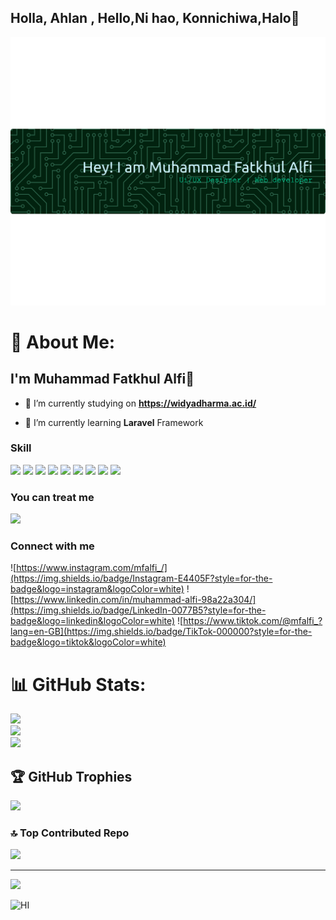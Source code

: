 
## Holla, Ahlan , Hello,Ni hao, Konnichiwa,Halo👋
![MFAlfi](img/alfi.png)
# 💫 About Me:
## I'm Muhammad Fatkhul Alfi👋
<!--
**mfalfi02/mfalfi02** is a ✨ _special_ ✨ repository because its `README.md` (this file) appears on your GitHub profile.

Here are some ideas to get you started:

- 🔭 I’m currently working on ...
- 🌱 I’m currently learning ...
- 👯 I’m looking to collaborate on ...
- 🤔 I’m looking for help with ...
- 💬 Ask me about ...
- 📫 How to reach me: ...
- 😄 Pronouns: ...
- ⚡ Fun fact: ...
-->
- 🔭 I’m currently studying on **https://widyadharma.ac.id/**

- 🌱 I’m currently learning **Laravel** Framework

### Skill

<img src="https://img.shields.io/badge/HTML5-E34F26?style=for-the-badge&logo=html5&logoColor=white" />
<img src="https://img.shields.io/badge/CSS3-1572B6?style=for-the-badge&logo=css3&logoColor=white" />
<img src="https://img.shields.io/badge/PHP-777BB4?style=for-the-badge&logo=php&logoColor=white" />
<img src="https://img.shields.io/badge/MySQL-005C84?style=for-the-badge&logo=mysql&logoColor=white" />
<img src="https://img.shields.io/badge/Laravel-FF2D20?style=for-the-badge&logo=laravel&logoColor=white" />
<img src="https://img.shields.io/badge/Canva-%2300C4CC.svg?&style=for-the-badge&logo=Canva&logoColor=white" />
<img src="https://img.shields.io/badge/Figma-F24E1E?style=for-the-badge&logo=figma&logoColor=white" />
<img src="https://img.shields.io/badge/Bootstrap-563D7C?style=for-the-badge&logo=bootstrap&logoColor=white" />
<img src="https://img.shields.io/badge/ChatGPT-74aa9c?style=for-the-badge&logo=openai&logoColor=white" />




### You can treat me
<img src="https://img.shields.io/badge/KFC-F40027?style=for-the-badge&logo=kfc&logoColor=white" />


### Connect with me
![https://www.instagram.com/mfalfi_/](https://img.shields.io/badge/Instagram-E4405F?style=for-the-badge&logo=instagram&logoColor=white)
![https://www.linkedin.com/in/muhammad-alfi-98a22a304/](https://img.shields.io/badge/LinkedIn-0077B5?style=for-the-badge&logo=linkedin&logoColor=white)
![https://www.tiktok.com/@mfalfi_?lang=en-GB](https://img.shields.io/badge/TikTok-000000?style=for-the-badge&logo=tiktok&logoColor=white)


# 📊 GitHub Stats:
![](https://github-readme-stats.vercel.app/api?username=mfalfi02&theme=gruvbox&hide_border=false&include_all_commits=false&count_private=false)<br/>
![](https://nirzak-streak-stats.vercel.app/?user=mfalfi02&theme=gruvbox&hide_border=false)<br/>
![](https://github-readme-stats.vercel.app/api/top-langs/?username=mfalfi02&theme=gruvbox&hide_border=false&include_all_commits=false&count_private=false&layout=compact)

## 🏆 GitHub Trophies
![](https://github-profile-trophy.vercel.app/?username=mfalfi02&theme=radical&no-frame=false&no-bg=true&margin-w=4)

### 🔝 Top Contributed Repo
![](https://github-contributor-stats.vercel.app/api?username=mfalfi02&limit=5&theme=dark&combine_all_yearly_contributions=true)

---
[![](https://visitcount.itsvg.in/api?id=mfalfi02&icon=0&color=0)](https://visitcount.itsvg.in)

<!-- Proudly created with GPRM ( https://gprm.itsvg.in ) -->
![HI](https://media3.giphy.com/media/v1.Y2lkPTc5MGI3NjExZmkzNnkycjk5emZiZjAxYWc0M3ZhcWJqbXBjcXB6NHpmM2FsazdhcSZlcD12MV9pbnRlcm5hbF9naWZfYnlfaWQmY3Q9Zw/8vQSQ3cNXuDGo/giphy.gif)